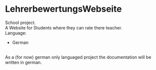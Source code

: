 # LehrerbewertungsWebseite
School project.<br>
A Website for Students where they can rate there teacher.<br>
Language: 
- German
<br>
As a (for now) german only languaged project the documentation will be written in german.
